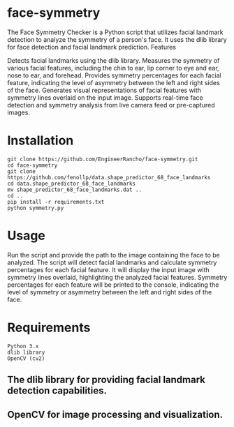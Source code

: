 # face-symmetry
The Face Symmetry Checker is a Python script that utilizes facial landmark detection to analyze the symmetry of a person's face. It uses the dlib library for face detection and facial landmark prediction.
Features

Detects facial landmarks using the dlib library.
Measures the symmetry of various facial features, including the chin to ear, lip corner to eye and ear, nose to ear, and forehead.
Provides symmetry percentages for each facial feature, indicating the level of asymmetry between the left and right sides of the face.
Generates visual representations of facial features with symmetry lines overlaid on the input image.
Supports real-time face detection and symmetry analysis from live camera feed or pre-captured images.


# Installation

    git clone https://github.com/EngineerRancho/face-symmetry.git
    cd face-symmetry
    git clone https://github.com/fenollp/data.shape_predictor_68_face_landmarks
    cd data.shape_predictor_68_face_landmarks
    mv shape_predictor_68_face_landmarks.dat ..
    cd ..
    pip install -r requirements.txt
    python symmetry.py

# Usage

Run the script and provide the path to the image containing the face to be analyzed.
The script will detect facial landmarks and calculate symmetry percentages for each facial feature.
It will display the input image with symmetry lines overlaid, highlighting the analyzed facial features.
Symmetry percentages for each feature will be printed to the console, indicating the level of symmetry or asymmetry between the left and right sides of the face.

# Requirements

    Python 3.x
    dlib library
    OpenCV (cv2)



   ## The dlib library for providing facial landmark detection capabilities.
   ## OpenCV for image processing and visualization.
